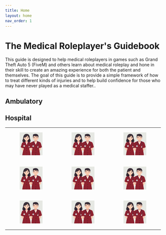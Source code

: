 ```yaml
---
title: Home
layout: home
nav_order: 1
---
```


# The Medical Roleplayer's Guidebook

This guide is designed to help medical roleplayers in games such as Grand Theft Auto 5 (FiveM) and others learn about medical roleplay and hone in their skill to create an amazing experience for both the patient and themselves. The goal of this guide is to provide a simple framework of how to treat different kinds of injuries and to help build confidence for those who may have never played as a medical staffer..

## Ambulatory

## Hospital

<table><tbody><tr><td><a href="/docs/General/Medication.md"><figure class="image"> <img src="https://raw.githubusercontent.com/dangitrp/medical-rp-guide/main/assets/images/hospital.jpg"></figure></a></td><td><figure class="image"><img src="https://raw.githubusercontent.com/dangitrp/medical-rp-guide/main/assets/images/hospital.jpg"></figure></td><td><figure class="image"><img src="https://raw.githubusercontent.com/dangitrp/medical-rp-guide/main/assets/images/hospital.jpg"></figure></td></tr><tr><td><figure class="image"><img src="https://raw.githubusercontent.com/dangitrp/medical-rp-guide/main/assets/images/hospital.jpg"></figure></td><td><figure class="image"><img src="https://raw.githubusercontent.com/dangitrp/medical-rp-guide/main/assets/images/hospital.jpg"></figure></td><td><figure class="image"><img src="https://raw.githubusercontent.com/dangitrp/medical-rp-guide/main/assets/images/hospital.jpg"></figure></td></tr><tr><td><figure class="image"><img src="https://raw.githubusercontent.com/dangitrp/medical-rp-guide/main/assets/images/hospital.jpg"></figure></td><td><figure class="image"><img src="https://raw.githubusercontent.com/dangitrp/medical-rp-guide/main/assets/images/hospital.jpg"></figure></td><td><figure class="image"><img src="https://raw.githubusercontent.com/dangitrp/medical-rp-guide/main/assets/images/hospital.jpg"></figure></td></tr></tbody></table>
